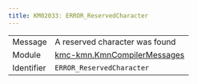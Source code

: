 ```yaml
---
title: KM02033: ERROR_ReservedCharacter
---
```


|            |           |
|------------|---------- |
| Message    | A reserved character was found |
| Module     | [kmc-kmn.KmnCompilerMessages](kmc-kmn.kmncompilermessages) |
| Identifier | `ERROR_ReservedCharacter` |


